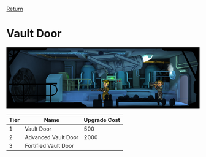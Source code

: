 [Return](../README.md)

Vault Door
===========

![Vault Door](t3images/doublefortifiedvaultdoor.jpg)

Tier | Name | Upgrade Cost
------|------|------
1 | Vault Door | 500
2 | Advanced Vault Door | 2000
3 | Fortified Vault Door | 

